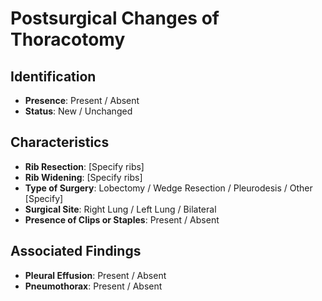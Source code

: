 # Postsurgical Changes of Thoracotomy

## Identification

- **Presence**: Present / Absent
- **Status**: New / Unchanged

## Characteristics

- **Rib Resection**: [Specify ribs]
- **Rib Widening**: [Specify ribs]
- **Type of Surgery**: Lobectomy / Wedge Resection / Pleurodesis / Other [Specify]
- **Surgical Site**: Right Lung / Left Lung / Bilateral
- **Presence of Clips or Staples**: Present / Absent

## Associated Findings

- **Pleural Effusion**: Present / Absent
- **Pneumothorax**: Present / Absent
